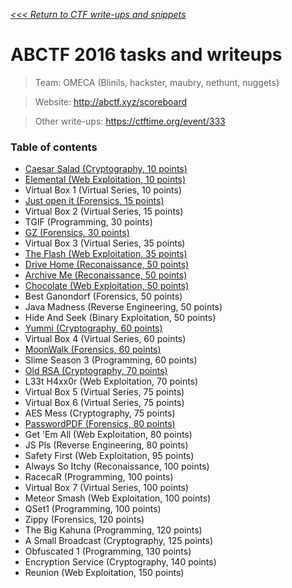 _[<<< Return to CTF write-ups and snippets](https://github.com/nbrisset/CTF)_

# ABCTF 2016 tasks and writeups

> Team: OMECA (Blinils, hackster, maubry, nethunt, nuggets)

> Website: http://abctf.xyz/scoreboard

> Other write-ups: https://ctftime.org/event/333

### Table of contents
* [Caesar Salad (Cryptography, 10 points)](challenges/caesar-salad-10)
* [Elemental (Web Exploitation, 10 points)](challenges/elemental-10)
* Virtual Box 1 (Virtual Series, 10 points)
* [Just open it (Forensics, 15 points)](challenges/just-open-it-15)
* Virtual Box 2 (Virtual Series, 15 points)
* TGIF (Programming, 30 points)
* [GZ (Forensics, 30 points)](challenges/GZ-30)
* Virtual Box 3 (Virtual Series, 35 points)
* [The Flash (Web Exploitation, 35 points)](challenges/the-flash-35)
* [Drive Home (Reconaissance, 50 points)](challenges/drive-home-50)
* [Archive Me (Reconaissance, 50 points)](challenges/archive-me-50)
* [Chocolate (Web Exploitation, 50 points)](challenges/chocolate-50)
* Best Ganondorf (Forensics, 50 points)
* Java Madness (Reverse Engineering, 50 points)
* Hide And Seek (Binary Exploitation, 50 points)
* [Yummi (Cryptography, 60 points)](challenges/yummi-60)
* Virtual Box 4 (Virtual Series, 60 points)
* [MoonWalk (Forensics, 60 points)](challenges/moonwalk-60)
* Slime Season 3 (Programming, 60 points)
* [Old RSA (Cryptography, 70 points)](challenges/old-rsa-70)
* L33t H4xx0r (Web Exploitation, 70 points)
* Virtual Box 5 (Virtual Series, 75 points)
* Virtual Box 6 (Virtual Series, 75 points)
* AES Mess (Cryptography, 75 points)
* [PasswordPDF (Forensics, 80 points)](challenges/passwordpdf-80)
* Get 'Em All (Web Exploitation, 80 points)
* JS Pls (Reverse Engineering, 80 points)
* Safety First (Web Exploitation, 95 points)
* Always So Itchy (Reconaissance, 100 points)
* RacecaR (Programming, 100 points)
* Virtual Box 7 (Virtual Series, 100 points)
* Meteor Smash (Web Exploitation, 100 points)
* QSet1 (Programming, 100 points)
* Zippy (Forensics, 120 points)
* The Big Kahuna (Programming, 120 points)
* A Small Broadcast (Cryptography, 125 points)
* Obfuscated 1 (Programming, 130 points)
* Encryption Service (Cryptography, 140 points)
* Reunion (Web Exploitation, 150 points)
